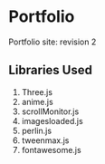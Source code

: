 # Portfolio
Portfolio site: revision 2

## Libraries Used

  1. Three.js
  2. anime.js
  3. scrollMonitor.js
  4. imagesloaded.js
  5. perlin.js
  6. tweenmax.js
  7. fontawesome.js
